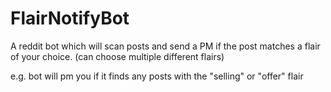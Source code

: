 # FlairNotifyBot

A reddit bot which will scan posts and send a PM if the post matches a flair of your choice. (can choose multiple different flairs)

e.g. bot will pm you if it finds any posts with the "selling" or "offer" flair
